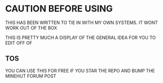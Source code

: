 # CAUTION BEFORE USING
THIS HAS BEEN WRITTEN TO TIE IN WITH MY OWN SYSTEMS. IT WONT WORK OUT OF THE BOX

THIS IS PRETTY MUCH A DISPLAY OF THE GENERAL IDEA FOR YOU TO EDIT OFF OF



## TOS
YOU CAN USE THIS FOR FREE IF YOU STAR THE REPO AND BUMP THE MINEHUT FORUM POST

